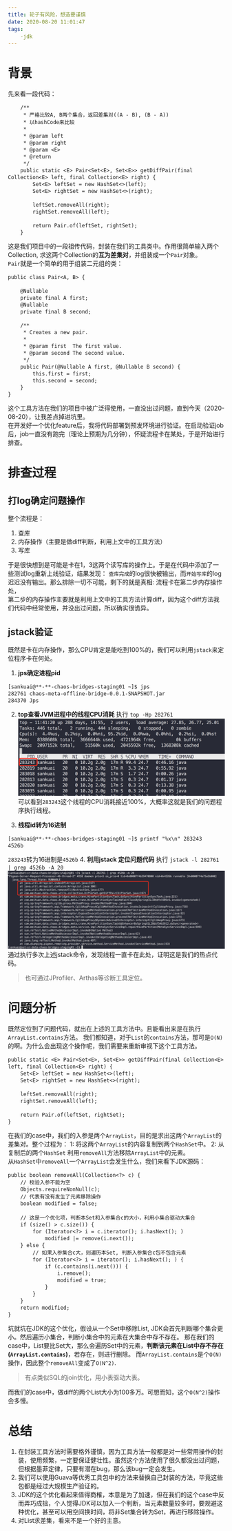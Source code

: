 ```yaml
---
title: 轮子有风险，想造要谨慎
date: 2020-08-20 11:01:47
tags: 
    -jdk
---
```

# 背景
先来看一段代码：
```$java
    /**
     * 严格比较A, B两个集合，返回差集对((A - B), (B - A))
     * 以hashCode来比较
     *
     * @param left
     * @param right
     * @param <E>
     * @return
     */
    public static <E> Pair<Set<E>, Set<E>> getDiffPair(final Collection<E> left, final Collection<E> right) {
        Set<E> leftSet = new HashSet<>(left);
        Set<E> rightSet = new HashSet<>(right);

        leftSet.removeAll(right);
        rightSet.removeAll(left);

        return Pair.of(leftSet, rightSet);
    }
```
这是我们项目中的一段祖传代码，封装在我们的工具类中。作用很简单输入两个Collection, 求这两个Collection的**互为差集对**，并组装成一个`Pair`对象。 <br>
`Pair`就是一个简单的用于组装二元组的类：
```$java
public class Pair<A, B> {

    @Nullable
    private final A first;
    @Nullable
    private final B second;

    /**
     * Creates a new pair.
     *
     * @param first  The first value.
     * @param second The second value.
     */
    public Pair(@Nullable A first, @Nullable B second) {
        this.first = first;
        this.second = second;
    }
}
```

这个工具方法在我们的项目中被广泛得使用，一直没出过问题，直到今天（2020-08-20），让我差点掉进坑里。<br>
在开发好一个优化feature后，我将代码部署到预发环境进行验证。在启动验证job后，job一直没有跑完（理论上预期为几分钟），怀疑流程卡在某处，于是开始进行排查。

# 排查过程
## 打log确定问题操作
整个流程是：
1. 查库
2. 内存操作（主要是做diff判断，利用上文中的工具方法）
3. 写库

于是很快想到是可能是卡在1，3这两个读写库的操作上。于是在代码中添加了一些测试log重新上线验证，结果发现：
`查库完成`的log很快被输出，而`开始写库`的log迟迟没有输出。那么排除一切不可能，剩下的就是真相: 流程卡在第二步内存操作处，<br>
第二步的内存操作主要就是利用上文中的工具方法计算diff，因为这个diff方法我们代码中经常使用，并没出过问题，所以确实很诡异。
## jstack验证
既然是卡在内存操作，那么CPU肯定是能吃到100%的，我们可以利用`jstack`来定位程序卡在何处。

1. **jps确定进程pid**
```$shell
[sankuai@**-**-chaos-bridges-staging01 ~]$ jps
282761 chaos-meta-offline-bridge-0.0.1-SNAPSHOT.jar
284370 Jps
```
2. **top查看JVM进程中的线程CPU消耗**
执行 `top -Hp 282761`
![top -Hp](java-collections-nonstandard-usecase/top.png)
可以看到`283243`这个线程的CPU消耗接近100%，大概率这就是我们的问题程序执行线程。

3. **线程id转为16进制**
```$shell
[sankuai@**-**-chaos-bridges-staging01 ~]$ printf "%x\n" 283243
4526b
```
`283243`转为16进制是`4526b`
4. **利用jstack 定位问题代码**
执行 `jstack -l 282761 | grep 4526b -A 20`
![top -Hp](java-collections-nonstandard-usecase/case.png)
通过执行多次上述jstack命令，发现线程一直卡在此处，证明这是我们的热点代码。

> 也可通过JProfiler、Arthas等诊断工具定位。

# 问题分析
既然定位到了问题代码，就出在上述的工具方法中。且能看出来是在执行`ArrayList.contains`方法。
我们都知道，对于`List`的`contains`方法，那可是`O(N)`的啊。为什么会出现这个操作呢，我们需要来重新审视下这个工具方法。
```$java
public static <E> Pair<Set<E>, Set<E>> getDiffPair(final Collection<E> left, final Collection<E> right) {
    Set<E> leftSet = new HashSet<>(left);
    Set<E> rightSet = new HashSet<>(right);

    leftSet.removeAll(right);
    rightSet.removeAll(left);

    return Pair.of(leftSet, rightSet);
}
```

在我们的case中，我们的入参是两个`ArrayList`，目的是求出这两个`ArrayList`的差集对。整个过程为：
1: 将这两个`ArrayList`的内容复制到两个`HashSet`中。
2: 从复制后的两个`HashSet` 利用`removeAll`方法移除`ArrayList`中的元素。<br>
从`HashSet`中`removeAll`一个`ArrayList`会发生什么，我们来看下JDK源码：

```$java
public boolean removeAll(Collection<?> c) {
    // 校验入参不能为空
    Objects.requireNonNull(c);
    // 代表有没有发生了元素移除操作
    boolean modified = false;
    
    // 这是一个优化项，判断本Set和入参集合c的大小，利用小集合驱动大集合
    if (size() > c.size()) {
        for (Iterator<?> i = c.iterator(); i.hasNext(); )
            modified |= remove(i.next());
    } else {
        // 如果入参集合c大，则遍历本Set, 判断入参集合c包不包含元素
        for (Iterator<?> i = iterator(); i.hasNext(); ) {
            if (c.contains(i.next())) {
                i.remove();
                modified = true;
            }
        }
    }
    return modified;
}
```
坑就坑在JDK的这个优化，假设从一个Set中移除List, JDK会首先判断哪个集合更小。然后遍历小集合，判断小集合中的元素在大集合中存不存在。
那在我们的case中，List要比Set大，那么会遍历Set中的元素，**判断该元素在List中存不存在(`ArrayList.contains`)**，若存在，则进行删除。
而`ArrayList.contains`是个`O(N)`操作，因此整个`removeAll`变成了`O(N^2)`.
> 有点类似SQL的join优化，用小表驱动大表。

而我们的case中，做diff的两个List大小为100多万。可想而知，这个`O(N^2)`操作会多慢。

# 总结
1. 在封装工具方法时需要格外谨慎，因为工具方法一般都是对一些常用操作的封装，使用频繁，一定要保证健壮性。虽然这个方法使用了很久都没出过问题，但根据墨菲定律，只要有潜在bug，那么该bug一定会发生。
2. 我们可以使用Guava等优秀工具包中的方法来替换自己封装的方法，毕竟这些包都是经过大规模生产验证的。
3. JDK的这个优化看起来值得商榷，本意是为了加速，但在我们的这个case中反而弄巧成拙，个人觉得JDK可以加入一个判断，当元素数量较多时，要规避这种优化，甚至可以用空间换时间，将非Set集合转为Set，再进行移除操作。
4. 对List求差集，看来不是一个好的主意。





























